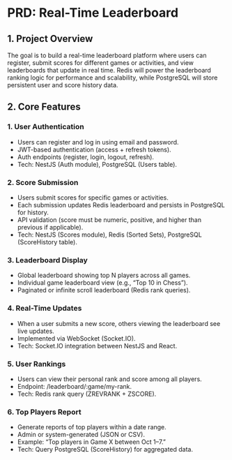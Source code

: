 # PRD: Real-Time Leaderboard

## 1. Project Overview

The goal is to build a real-time leaderboard platform where users can register, submit scores for different games or activities, and view leaderboards that update in real time. Redis will power the leaderboard ranking logic for performance and scalability, while PostgreSQL will store persistent user and score history data.

## 2. Core Features

### 1. User Authentication

- Users can register and log in using email and password.
- JWT-based authentication (access + refresh tokens).
- Auth endpoints (register, login, logout, refresh).
- Tech: NestJS (Auth module), PostgreSQL (Users table).

### 2. Score Submission

- Users submit scores for specific games or activities.
- Each submission updates Redis leaderboard and persists in PostgreSQL for history.
- API validation (score must be numeric, positive, and higher than previous if applicable).
- Tech: NestJS (Scores module), Redis (Sorted Sets), PostgreSQL (ScoreHistory table).

### 3. Leaderboard Display

- Global leaderboard showing top N players across all games.
- Individual game leaderboard view (e.g., “Top 10 in Chess”).
- Paginated or infinite scroll leaderboard (Redis rank queries).

### 4. Real-Time Updates

- When a user submits a new score, others viewing the leaderboard see live updates.
- Implemented via WebSocket (Socket.IO).
- Tech: Socket.IO integration between NestJS and React.

### 5. User Rankings

- Users can view their personal rank and score among all players.
- Endpoint: /leaderboard/:game/my-rank.
- Tech: Redis rank query (ZREVRANK + ZSCORE).

### 6. Top Players Report

- Generate reports of top players within a date range.
- Admin or system-generated (JSON or CSV).
- Example: “Top players in Game X between Oct 1–7.”
- Tech: Query PostgreSQL (ScoreHistory) for aggregated data.
